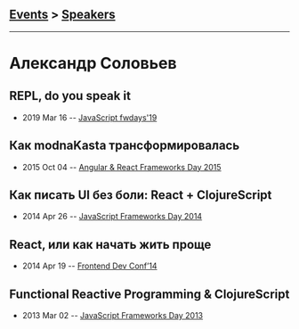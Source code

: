 ## [Events](../README.md) > [Speakers](../speakers.md)
---

# Александр Соловьев

## REPL, do you speak it
- 2019 Mar 16 -- [JavaScript fwdays&#39;19](https://fwdays.com/en/event/js-fwdays-2019/review/repl)    
## Как modnaKasta трансформировалась
- 2015 Oct 04 -- [Angular &amp; React Frameworks Day 2015](https://frameworksdays.com/event/angular-react-fwday-2015/review/kak-modnakasta-transformirovalas)    
## Как писать UI без боли: React + ClojureScript
- 2014 Apr 26 -- [JavaScript Frameworks Day 2014](https://frameworksdays.com/event/js-frameworks-day-2014/review/kak-pisat-UI-bez-boli-React-ClojureScript)    
## React, или как начать жить проще
- 2014 Apr 19 -- [Frontend Dev Conf’14](https://www.youtube.com/watch?v=YJNUK0EA_Jo)    
## Functional Reactive Programming &amp; ClojureScript
- 2013 Mar 02 -- [JavaScript Frameworks Day 2013](http://frameworksdays.com/event/js-frameworks-day-2013/review/Functional-Reactive-Programming-%26-ClojureScript)    
